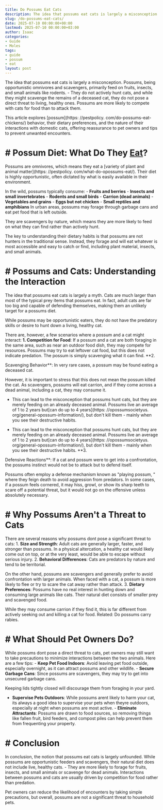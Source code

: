 ```yaml
---
title: Do Possums Eat Cats
description: The idea that possums eat cats is largely a misconception. Possums, being opportunistic omnivores and scavengers, primarily feed on fruits, insects, and small...
slug: /do-possums-eat-cats/
date: 2025-07-10 00:00:00+00:00
lastmod: 2025-07-10 00:00:00+03:00
author: Isaac
categories:
- Guide
- Moles
tags:
- guide
- possum
- eat
layout: post
---
```


The idea that possums eat cats is largely a misconception. Possums, being opportunistic omnivores and scavengers, primarily feed on fruits, insects, and small animals like rodents. - They do not actively hunt cats, and while they might scavenge the remains of a deceased cat, they do not pose a direct threat to living, healthy ones. Possums are more likely to compete with cats for food than to attack them.

This article explores [possum](https: //pestpolicy. com/do-possums-eat-chickens/) behavior, their dietary preferences, and the nature of their interactions with domestic cats, offering reassurance to pet owners and tips to prevent unwanted encounters.

# # Possum Diet: What Do They [Eat](https://pestpolicy.com/do-cats-eat-lizards/)?

Possums are omnivores, which means they eat a [variety of plant and animal matter](https: //pestpolicy. com/what-do-opossums-eat/). Their diet is highly opportunistic, often dictated by what is easily available in their environment.

In the wild, possums typically consume: - **Fruits and berries** - **Insects and small invertebrates** - **Rodents and small birds** - **Carrion (dead animals)** - **Vegetables and grains** - **Eggs but not chicken** - **Small reptiles and amphibians** In urban areas, possums may forage through garbage cans and eat pet food that is left outside.

They are scavengers by nature, which means they are more likely to feed on what they can find rather than actively hunt.

The key to understanding their dietary habits is that possums are not hunters in the traditional sense. Instead, they forage and will eat whatever is most accessible and easy to catch or find, including plant material, insects, and small animals.

# # Possums and Cats: Understanding the Interaction

The idea that possums eat cats is largely a myth. Cats are much larger than most of the typical prey items that possums eat. In fact, adult cats are far too big and capable of defending themselves, making them an unlikely target for a possums diet.

While possums may be opportunistic eaters, they do not have the predatory skills or desire to hunt down a living, healthy cat.

There are, however, a few scenarios where a possum and a cat might interact: **1. Competition for Food**: If a possum and a cat are both foraging in the same area, such as near an outdoor food dish, they may compete for resources. Possums may try to eat leftover cat food, but this does not indicate predation. The possum is simply scavenging what it can find. **2.

Scavenging Behavior**: In very rare cases, a possum may be found eating a deceased cat.

However, it is important to stress that this does not mean the possum killed the cat. As scavengers, possums will eat carrion, and if they come across a dead animal, including a cat, they may consume it.

- This can lead to the misconception that possums hunt cats, but they are merely feeding on an already deceased animal. Possums live an average of 1 to 2 years but[can do up to 4 years](https: //opossumsocietyus. org/general-opossum-information/), but don't kill them - mainly when you see their destructive habits.

- This can lead to the misconception that possums hunt cats, but they are merely feeding on an already deceased animal. Possums live an average of 1 to 2 years but[can do up to 4 years](https: //opossumsocietyus. org/general-opossum-information/), but don't kill them - mainly when you see their destructive habits. **3.

Defensive Reactions**: If a cat and possum were to get into a confrontation, the possums instinct would not be to attack but to defend itself.

Possums often employ a defense mechanism known as "playing possum, " where they feign death to avoid aggression from predators. In some cases, if a possum feels cornered, it may hiss, growl, or show its sharp teeth to scare off a potential threat, but it would not go on the offensive unless absolutely necessary.

# # Why Possums Aren't a Threat to Cats

There are several reasons why possums dont pose a significant threat to cats: 1. **Size and Strength**: Adult cats are generally larger, faster, and stronger than possums. In a physical altercation, a healthy cat would likely come out on top, or at the very least, would be able to escape without serious injury. 2. **Behavioral Differences**: Cats are predators by nature and tend to be territorial.

On the other hand, possums are scavengers and generally prefer to avoid confrontation with larger animals. When faced with a cat, a possum is more likely to flee or try to scare the cat away rather than attack. 3. **Dietary Preferences**: Possums have no real interest in hunting down and consuming large animals like cats. Their natural diet consists of smaller prey and scavenged food.

While they may consume carrion if they find it, this is far different from actively seeking out and killing a cat for food. Related: Do possums carry rabies.

# # What Should Pet Owners Do?

While possums dont pose a direct threat to cats, pet owners may still want to take precautions to minimize interactions between the two animals. Here are a few tips: - **Keep Pet Food Indoors**: Avoid leaving pet food outside, especially overnight, as it can attract possums and other wildlife. - **Secure Garbage Cans**: Since possums are scavengers, they may try to get into unsecured garbage cans.

Keeping lids tightly closed will discourage them from foraging in your yard.

- **Supervise Pets Outdoors**: While possums arent likely to harm your cat, its always a good idea to supervise your pets when theyre outdoors, especially at night when possums are most active. - **Eliminate Attractants**: Possums are drawn to food sources, so removing things like fallen fruit, bird feeders, and compost piles can help prevent them from frequenting your property.

# # Conclusion

In conclusion, the notion that possums eat cats is largely unfounded. While possums are opportunistic feeders and scavengers, their natural diet does not include live, healthy cats. - They are more likely to forage for fruits, insects, and small animals or scavenge for dead animals. Interactions between possums and cats are usually driven by competition for food rather than predation.

Pet owners can reduce the likelihood of encounters by taking simple precautions, but overall, possums are not a significant threat to household pets.
